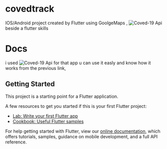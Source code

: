 # covedtrack

IOS/Android project created by Flutter
using GoolgeMaps , ![Coved-19 Api](https://api-sports.io/documentation/covid-19) beside a flutter skills 
# Docs 
i used ![Coved-19 Api](https://api-sports.io/documentation/covid-19) for that app u can use it easly and know how it works from the previous link,


## Getting Started

This project is a starting point for a Flutter application.

A few resources to get you started if this is your first Flutter project:

- [Lab: Write your first Flutter app](https://flutter.dev/docs/get-started/codelab)
- [Cookbook: Useful Flutter samples](https://flutter.dev/docs/cookbook)

For help getting started with Flutter, view our
[online documentation](https://flutter.dev/docs), which offers tutorials,
samples, guidance on mobile development, and a full API reference.
